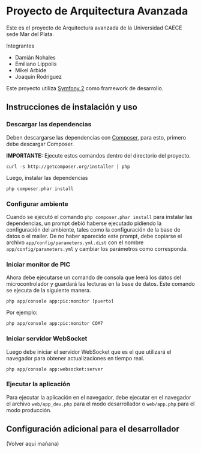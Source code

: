 Proyecto de Arquitectura Avanzada
=================================

Este es el proyecto de Arquitectura avanzada de la Universidad CAECE sede
Mar del Plata.

Integrantes

  * Damián Nohales
  * Emiliano Lippolis
  * Mikel Arbide
  * Joaquín Rodriguez

Este proyecto utiliza [Symfony 2][1] como framework de desarrollo.

Instrucciones de instalación y uso
----------------------------------

### Descargar las dependencias

Deben descargarse las dependencias con [Composer][2], para esto, primero debe
descargar Composer.

**IMPORTANTE:** Ejecute estos comandos dentro del directorio del proyecto.

    curl -s http://getcomposer.org/installer | php

Luego, instalar las dependencias

    php composer.phar install

### Configurar ambiente

Cuando se ejecutó el comando `php composer.phar install` para instalar las
dependencias, un prompt debió haberse ejecutado pidiendo la configuración del
ambiente, tales como la configuración de la base de datos o el mailer. De no
haber aparecido este prompt, debe copiarse el archivo
`app/config/parameters.yml.dist` con el nombre `app/config/parameters.yml` y
cambiar los parámetros como corresponda.

### Iniciar monitor de PIC

Ahora debe ejecutarse un comando de consola que leerá los datos del
microcontrolador y guardará las lecturas en la base de datos. Este comando se
ejecuta de la siguiente manera.

    php app/console app:pic:monitor [puerto]

Por ejemplo:

    php app/console app:pic:monitor COM7

### Iniciar servidor WebSocket

Luego debe iniciar el servidor WebSocket que es el que utilizará el navegador
para obtener actualizaciones en tiempo real.

    php app/console app:websocket:server

### Ejecutar la aplicación

Para ejecutar la aplicación en el navegador, debe ejecutar en el navegador el
archivo `web/app_dev.php` para el modo desarrollador o `web/app.php` para el
modo producción.

Configuración adicional para el desarrollador
---------------------------------------------

(Volver aquí mañana)

[1]:  http://symfony.com/
[2]:  http://getcomposer.org/
